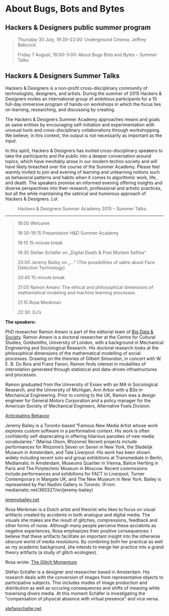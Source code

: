 About Bugs, Bots and Bytes
==========================

Hackers & Designers public summer program
--------------------------------------

> Thursday 30 July, 19:30–22:00: Underground Cinema, Jeffrey Babcock	
>
> Friday 7 August, 18:00–3:00: About Bugs Bots and Bytes – Summer Talks


Hackers & Designers Summer Talks
-------------------------------

Hackers & Designers is a non-profit cross-disciplinary community of technologists, designers, and artists. During the summer of 2015 Hackers & Designers invites an international group of ambitious participants for a 10 full-day immersive program of hands-on workshops in which the focus lies on learning, researching, and discussing by creating.   

The Hackers & Designers Summer Academy approaches means and goals as same entities by encouraging self-initiation and experimentation with unusual tools and cross-disciplinary collaborations through workshopping. We believe, in this context, the output is not necessarily as important as the input. 

In this spirit, Hackers & Designers has invited cross-disciplinary speakers to take the participants and the public into a deeper conversation around topics, which have inevitably arose in our modern techno society and will have likely breached over the course of the Summer Academy. Please feel warmly invited to join and evening of learning and unlearning notions such as behavioral patterns and habits when it comes to algorithmic work, life, and death. 
The speakers promise an informed evening offering insights and diverse perspectives into their research, professional and artistic practices, but all the while maintaining the satirical and humorous approach of Hackers & Designers. Lol.



> Hackers & Designers Summer Academy 2015 – Summer Talks:
---------------------------------------------------------
> 
> 18:00 Welcome   
>
> 18:30-19:15 Presentation H&D Summer Academy   
>		
> 19:15 15-minute break   
>   
> 19:30 Stefan Schäfer on „Digital Death & Post Mortem Selfies“
>   
> 20:00 Jeremy Bailey on „…“ (The possibilities of satire about Face Detection Technology)   
>   
> 20:45 15-minute break
>
> 21:00 Ramon Amaro: The ethical and philosophical dimensions of mathematical modeling and machine learning processes.
>
> 21:15 Rosa Menkman 
>
> 22:30: DJ’s


**The speakers:** 


PhD researcher Ramon Amaro is part of the editorial team of [Big Data & Society](http://bigdatasoc.blogspot.nl/p/editoial-team.html). Ramon Amaro is a doctoral researcher at the Centre for Cultural Studies, Goldsmiths, University of London, with a background in Mechanical Engineering and Sociological Research. His doctoral research looks at the philosophical dimensions of the mathematical modelling of social processes. Drawing on the theories of Gilbert Simondon, in concert with W. E. B. Du Bois and Franz Fanon, Ramon finds interest in modalities of interrelation generated through statistical and data-driven infrastructures and processes.

Ramon graduated from the University of Essex with an MA in Sociological Research, and the University of Michigan, Ann Arbor with a BSe in Mechanical Engineering. Prior to coming to the UK, Ramon was a design engineer for General Motors Corporation and a policy manager for the American Society of Mechanical Engineers, Alternative Fuels Division. 

[Anticipating Behavior](https://www.ica.org.uk/whats-on/fig-2-2250-anticipating-behaviour)  
   
   
Jeremy Bailey is a Toronto-based “Famous New Media Artist whose work explores custom
software in a performative context. His work is often confidently self-deprecating in offering
hilarious parodies of new media vocabularies.” (Marisa Olson, Rhizome)
Recent projects include performances for Rhizome’s Seven on Seven in New York,
the Stedelijk Museum in Amsterdam, and Tate Liverpool. His work has been shown widely
including recent solo and group exhibitions at Transmediale in Berlin, Mediamatic in Amsterdam, Museums Quartier in Vienna, Balice Hertling in Paris and The Polytechnic Museum in
Moscow. Recent commissions include performances and exhibitions for FACT in Liverpool,
Turner Contemporary in Margate UK, and The New Museum in New York. Bailey is represented
by Pari Nadimi Gallery in Toronto. (From: mediamatic.net/360327/en/jeremy-bailey)
   
[jeremybailey.net](http://www.jeremybailey.net/)   
   
   
Rosa Menkman is a Dutch artist and theorist who likes to focus on visual artifacts created by accidents in both analogue and digital media. The visuals she makes are the result of glitches, compressions, feedback and other forms of noise. Although many people perceive these accidents as negative experiences, Rosa emphasizes their positive consequences: I believe that these artifacts facilitate an important insight into the otherwise obscure world of media resolutions.
By combining both her practical as well as my academic background, she intends to merge her practice into a grand theory artifacts (a study of glitch ecologies).   
   
Rosa wrote: [The Glitch Momentum](http://issuu.com/instituteofnetworkcultures/docs/glitchmomentum?e=3130431/2681915)      
   
   
Stëfan Schäfer is a designer and researcher based in Amsterdam. His research deals with the conversion of images from representative objects to participative subjects. This includes modes of image production and distribution as well as occuring consequences and shifts of meaning while traversing divers media. At this moment Schäfer is investigating the "compensation of physical absence with virtual presence" and vice versa. 
   
[stefanschafer.net](http://stefanschafer.net/)
